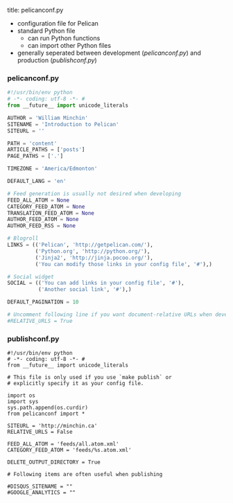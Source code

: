 title: pelicanconf.py

- configuration file for Pelican
- standard Python file
    + can run Python functions
    + can import other Python files
- generally seperated between development (*pelicanconf.py*) and production (*publishconf.py*)

### pelicanconf.py

```python
#!/usr/bin/env python
# -*- coding: utf-8 -*- #
from __future__ import unicode_literals

AUTHOR = 'William Minchin'
SITENAME = 'Introduction to Pelican'
SITEURL = ''

PATH = 'content'
ARTICLE_PATHS = ['posts']
PAGE_PATHS = ['.']

TIMEZONE = 'America/Edmonton'

DEFAULT_LANG = 'en'

# Feed generation is usually not desired when developing
FEED_ALL_ATOM = None
CATEGORY_FEED_ATOM = None
TRANSLATION_FEED_ATOM = None
AUTHOR_FEED_ATOM = None
AUTHOR_FEED_RSS = None

# Blogroll
LINKS = (('Pelican', 'http://getpelican.com/'),
         ('Python.org', 'http://python.org/'),
         ('Jinja2', 'http://jinja.pocoo.org/'),
         ('You can modify those links in your config file', '#'),)

# Social widget
SOCIAL = (('You can add links in your config file', '#'),
          ('Another social link', '#'),)

DEFAULT_PAGINATION = 10

# Uncomment following line if you want document-relative URLs when developing
#RELATIVE_URLS = True
```

### publishconf.py

```
#!/usr/bin/env python
# -*- coding: utf-8 -*- #
from __future__ import unicode_literals

# This file is only used if you use `make publish` or
# explicitly specify it as your config file.

import os
import sys
sys.path.append(os.curdir)
from pelicanconf import *

SITEURL = 'http://minchin.ca'
RELATIVE_URLS = False

FEED_ALL_ATOM = 'feeds/all.atom.xml'
CATEGORY_FEED_ATOM = 'feeds/%s.atom.xml'

DELETE_OUTPUT_DIRECTORY = True

# Following items are often useful when publishing

#DISQUS_SITENAME = ""
#GOOGLE_ANALYTICS = ""
```
